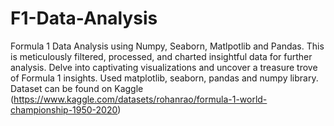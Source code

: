 # F1-Data-Analysis
Formula 1 Data Analysis using Numpy, Seaborn, Matlpotlib and Pandas.
This is meticulously filtered, processed, and charted insightful data for further analysis. Delve into captivating visualizations and uncover a treasure trove of Formula 1 insights. Used matplotlib, seaborn, pandas and numpy library. Dataset can be found on Kaggle (https://www.kaggle.com/datasets/rohanrao/formula-1-world-championship-1950-2020)
